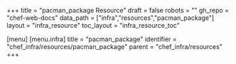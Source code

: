+++
title = "pacman_package Resource"
draft = false
robots = ""
gh_repo = "chef-web-docs"
data_path = ["infra","resources","pacman_package"]
layout = "infra_resource"
toc_layout = "infra_resource_toc"

[menu]
  [menu.infra]
    title = "pacman_package"
    identifier = "chef_infra/resources/pacman_package"
    parent = "chef_infra/resources"
+++

<!-- The contents of this page are automatically generated from the pacman_package.yaml file in the data directory. -->
<!-- To suggest a change, edit the https://github.com/chef/chef/blob/main/lib/chef/resource/pacman_package.rb file
      and submit a pull request to the https://github.com/chef/chef repository. -->
